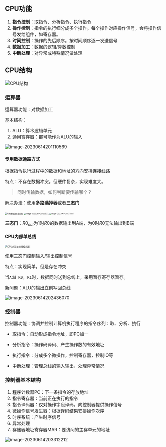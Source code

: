 ## CPU功能

1. **指令控制**：取指令、分析指令、执行指令
2. **操作控制**：指令的执行细分成多个操作。每个操作对应操作信号，会将操作信号发给组件，如寄存器。
3. **时间控制**：操作的先后顺序。按时间顺序逐一发送信号
4. **数据加工**：数据的逻辑/算数控制
5. **中断处理**：对异常或特殊情况做处理

## CPU结构

![CPU结构](https://pic-1257412153.cos.ap-nanjing.myqcloud.com/images/2023/06/14/image-20230614203345328-00779f.png)

### 运算器

运算器功能：对数据加工

基本结构：

1. ALU：算术逻辑单元
2. 通用寄存器：都可能作为ALU的输入

![image-20230614201110569](https://pic-1257412153.cos.ap-nanjing.myqcloud.com/images/2023/06/14/image-20230614201110569-c1c8ed.png)

#### 专用数据通路方式

根据指令执行过程中的数据和地址的方向安排连接线路

特点：不存在数据冲突。但硬件复杂，实现难度大。

> 同时传输数据，如何判断要传输哪个？

解决办法：使用**多路选择器**或者**三态门**

<img src="https://pic-1257412153.cos.ap-nanjing.myqcloud.com/images/2023/06/14/image-20230614201405927-0df5da.png" alt="专用数据通路模式图" style="zoom:40%;" /> <img src="https://pic-1257412153.cos.ap-nanjing.myqcloud.com/images/2023/06/14/image-20230614201509372-fe2db4.png" alt="image-20230614201509372" style="zoom: 40%;" /><img src="https://pic-1257412153.cos.ap-nanjing.myqcloud.com/images/2023/06/14/image-20230614201711185-4c7e32.png" alt="image-20230614201711185" style="zoom: 40%;" />

**三态门**：$R0_{out}$为1时$R0$的数据输出到A端，为0时$R0$无法输出到B端

#### CPU内部单总线

<img src="https://pic-1257412153.cos.ap-nanjing.myqcloud.com/images/2023/06/14/image-20230614201911336-835472.png" alt="CPU内部单总线模式图" style="zoom:50%;" />

使用三态门控制输入/输出控制信号

特点：实现简单，但是存在冲突

当`Add R0, R1`时，数据同时送到总线上，采用暂存寄存器暂存。

新问题：ALU的输出立刻写回总线

![image-20230614202436070](https://pic-1257412153.cos.ap-nanjing.myqcloud.com/images/2023/06/14/image-20230614202436070-5831f2.png)



### 控制器

控制器功能：协调并控制计算机执行程序的指令序列：取、分析、执行

- 取指令：自动形成指令地址，即PC加一

- 分析指令：操作码译码、产生操作数的有效地址

- 执行指令：分成多个微操作，控制寄存器，控制IO等

- 中断处理：管理总线的输入输出，处理异常情况

### 控制器基本结构

1. 程序计数器PC：下一条指令的存放地址
2. 指令寄存器：当前正在执行的指令
3. 指令译码器：仅对操作字段译码，向控制器提供操作信号
4. 微操作信号发生器：根据译码结果安排操作次序
5. 时序系统：产生时序信号
6. 异常处理
7. 存储器地址寄存器MAR：要访问的主存单元的地址



![image-20230614203312212](https://pic-1257412153.cos.ap-nanjing.myqcloud.com/images/2023/06/14/image-20230614203312212-0f997e.png)

